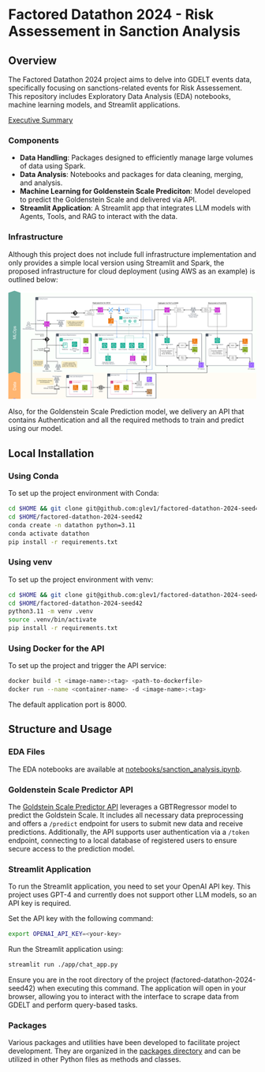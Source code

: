 # Factored Datathon 2024 - Risk Assessement in Sanction Analysis

## Overview

The Factored Datathon 2024 project aims to delve into GDELT events data, specifically focusing on sanctions-related events for Risk Assessement. This repository includes Exploratory Data Analysis (EDA) notebooks, machine learning models, and Streamlit applications.

[Executive Summary](docs/GDELT_Project.pdf)

### Components

- **Data Handling**: Packages designed to efficiently manage large volumes of data using Spark.
- **Data Analysis**: Notebooks and packages for data cleaning, merging, and analysis.
- **Machine Learning for Goldenstein Scale Prediciton**: Model developed to predict the Goldenstein Scale and delivered via API.
- **Streamlit Application**: A Streamlit app that integrates LLM models with Agents, Tools, and RAG to interact with the data.

### Infrastructure

Although this project does not include full infrastructure implementation and only provides a simple local version using Streamlit and Spark, the proposed infrastructure for cloud deployment (using AWS as an example) is outlined below:

![Proposed Infrastructure](docs/infrastructure.png)

Also, for the Goldenstein Scale Prediction model, we delivery an API that contains Authentication and all the required methods to train and predict using our model.

## Local Installation

### Using Conda

To set up the project environment with Conda:

```bash
cd $HOME && git clone git@github.com:glev1/factored-datathon-2024-seed42.git
cd $HOME/factored-datathon-2024-seed42
conda create -n datathon python=3.11
conda activate datathon
pip install -r requirements.txt
```

### Using venv
To set up the project environment with venv:

```bash
cd $HOME && git clone git@github.com:glev1/factored-datathon-2024-seed42.git
cd $HOME/factored-datathon-2024-seed42
python3.11 -m venv .venv
source .venv/bin/activate
pip install -r requirements.txt
```

### Using Docker for the API
To set up the project and trigger the API service:

```bash
docker build -t <image-name>:<tag> <path-to-dockerfile>
docker run --name <container-name> -d <image-name>:<tag>
```

The default application port is 8000.

## Structure and Usage
### EDA Files
The EDA notebooks are available at [notebooks/sanction_analysis.ipynb](notebooks/sanction_analysis.ipynb).

### Goldenstein Scale Predictor API
The [Goldstein Scale Predictor API](https://github.com/glev1/factored-datathon-2024-seed42/blob/main/app/main.py) leverages a GBTRegressor model to predict the Goldstein Scale. It includes all necessary data preprocessing and offers a `/predict` endpoint for users to submit new data and receive predictions. Additionally, the API supports user authentication via a `/token` endpoint, connecting to a local database of registered users to ensure secure access to the prediction model.

### Streamlit Application
To run the Streamlit application, you need to set your OpenAI API key. This project uses GPT-4 and currently does not support other LLM models, so an API key is required.

Set the API key with the following command:

```bash
export OPENAI_API_KEY=<your-key>
```

Run the Streamlit application using:

```bash
streamlit run ./app/chat_app.py
```

Ensure you are in the root directory of the project (factored-datathon-2024-seed42) when executing this command. The application will open in your browser, allowing you to interact with the interface to scrape data from GDELT and perform query-based tasks.

### Packages
Various packages and utilities have been developed to facilitate project development. They are organized in the [packages directory](packages) and can be utilized in other Python files as methods and classes.


